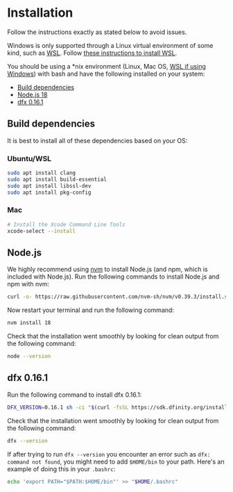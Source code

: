 # Installation

Follow the instructions exactly as stated below to avoid issues.

Windows is only supported through a Linux virtual environment of some kind, such as [WSL](https://learn.microsoft.com/en-us/windows/wsl/install). Follow [these instructions to install WSL](https://learn.microsoft.com/en-us/windows/wsl/install).

You should be using a \*nix environment (Linux, Mac OS, [WSL if using Windows](https://learn.microsoft.com/en-us/windows/wsl/install)) with bash and have the following installed on your system:

-   [Build dependencies](#build-dependencies)
-   [Node.js 18](#nodejs)
-   [dfx 0.16.1](#dfx-0161)

## Build dependencies

It is best to install all of these dependencies based on your OS:

### Ubuntu/WSL

```bash
sudo apt install clang
sudo apt install build-essential
sudo apt install libssl-dev
sudo apt install pkg-config
```

### Mac

```bash
# Install the Xcode Command Line Tools
xcode-select --install
```

## Node.js

We highly recommend using [nvm](https://github.com/nvm-sh/nvm) to install Node.js (and npm, which is included with Node.js). Run the following commands to install Node.js and npm with nvm:

```bash
curl -o- https://raw.githubusercontent.com/nvm-sh/nvm/v0.39.3/install.sh | bash
```

Now restart your terminal and run the following command:

```bash
nvm install 18
```

Check that the installation went smoothly by looking for clean output from the following command:

```bash
node --version
```

## dfx 0.16.1

Run the following command to install dfx 0.16.1:

```bash
DFX_VERSION=0.16.1 sh -ci "$(curl -fsSL https://sdk.dfinity.org/install.sh)"
```

Check that the installation went smoothly by looking for clean output from the following command:

```bash
dfx --version
```

If after trying to run `dfx --version` you encounter an error such as `dfx: command not found`, you might need to add `$HOME/bin` to your path. Here's an example of doing this in your `.bashrc`:

```bash
echo 'export PATH="$PATH:$HOME/bin"' >> "$HOME/.bashrc"
```
